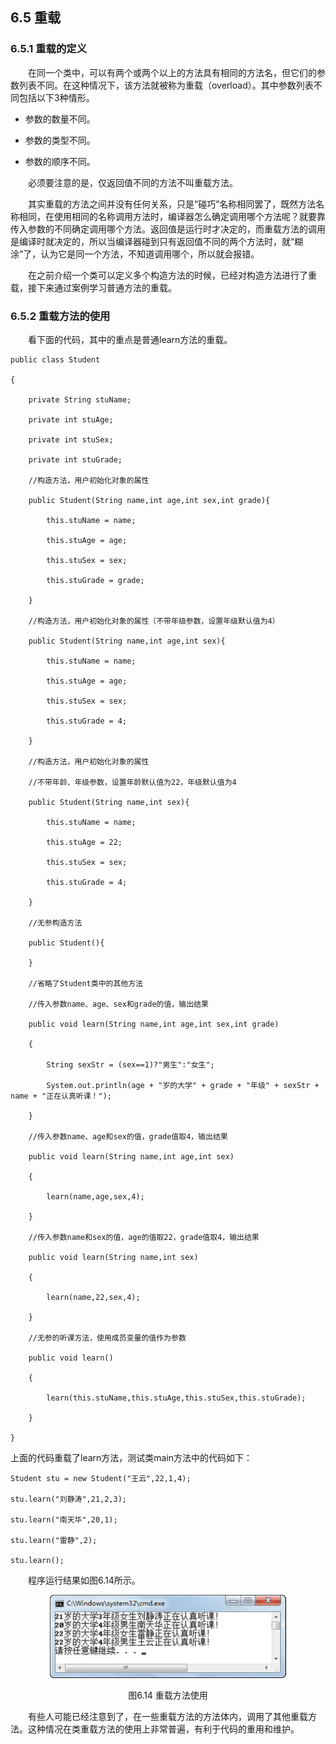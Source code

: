 ## 6.5  重载

###  6.5.1  重载的定义  

&emsp;&emsp;在同一个类中，可以有两个或两个以上的方法具有相同的方法名，但它们的参数列表不同。在这种情况下，该方法就被称为重载（overload）。其中参数列表不同包括以下3种情形。

- 参数的数量不同。

- 参数的类型不同。

- 参数的顺序不同。

&emsp;&emsp;必须要注意的是，仅返回值不同的方法不叫重载方法。

&emsp;&emsp;其实重载的方法之间并没有任何关系，只是“碰巧”名称相同罢了，既然方法名称相同，在使用相同的名称调用方法时，编译器怎么确定调用哪个方法呢？就要靠传入参数的不同确定调用哪个方法。返回值是运行时才决定的，而重载方法的调用是编译时就决定的，所以当编译器碰到只有返回值不同的两个方法时，就“糊涂”了，认为它是同一个方法，不知道调用哪个，所以就会报错。 

&emsp;&emsp;在之前介绍一个类可以定义多个构造方法的时候，已经对构造方法进行了重载，接下来通过案例学习普通方法的重载。

### 6.5.2  重载方法的使用  

&emsp;&emsp;看下面的代码，其中的重点是普通learn方法的重载。


```
public class Student 

{

    private String stuName;               

    private int stuAge;                    

    private int stuSex;                     

    private int stuGrade;                   

    //构造方法，用户初始化对象的属性

    public Student(String name,int age,int sex,int grade){

        this.stuName = name;

        this.stuAge = age;

        this.stuSex = sex;         

        this.stuGrade = grade;

    }

    //构造方法，用户初始化对象的属性（不带年级参数，设置年级默认值为4）

    public Student(String name,int age,int sex){

        this.stuName = name;

        this.stuAge = age;

        this.stuSex = sex;         

        this.stuGrade = 4;

    }       

    //构造方法，用户初始化对象的属性

    //不带年龄、年级参数，设置年龄默认值为22，年级默认值为4

    public Student(String name,int sex){

        this.stuName = name;

        this.stuAge = 22;

        this.stuSex = sex;         

        this.stuGrade = 4;

    }       

    //无参构造方法

    public Student(){

    }

    //省略了Student类中的其他方法

    //传入参数name、age、sex和grade的值，输出结果

    public void learn(String name,int age,int sex,int grade)

    {

        String sexStr = (sex==1)?"男生":"女生";

        System.out.println(age + "岁的大学" + grade + "年级" + sexStr + name + "正在认真听课！");

    }

    //传入参数name、age和sex的值，grade值取4，输出结果

    public void learn(String name,int age,int sex)

    {

        learn(name,age,sex,4);

    }

    //传入参数name和sex的值，age的值取22，grade值取4，输出结果

    public void learn(String name,int sex)

    {

        learn(name,22,sex,4);

    }

    //无参的听课方法，使用成员变量的值作为参数

    public void learn()

    {

        learn(this.stuName,this.stuAge,this.stuSex,this.stuGrade);

    }

}
```


上面的代码重载了learn方法，测试类main方法中的代码如下：


```
Student stu = new Student("王云",22,1,4);

stu.learn("刘静涛",21,2,3);

stu.learn("南天华",20,1);

stu.learn("雷静",2);

stu.learn();
```

&emsp;&emsp;程序运行结果如图6.14所示。

<p align="center"><img  src="../../img/d6z/tu6.14.png"/></p>
<p align="center">图6.14  重载方法使用</p>  

&emsp;&emsp;有些人可能已经注意到了，在一些重载方法的方法体内，调用了其他重载方法。这种情况在类重载方法的使用上非常普遍，有利于代码的重用和维护。




